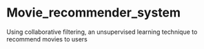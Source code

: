 # Movie_recommender_system
 Using collaborative filtering, an unsupervised learning technique to recommend movies to users 
